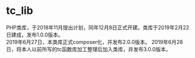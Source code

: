 # tc_lib
PHP类库，于2018年11月提出计划，同年12月8日正式开建。类库于2019年2月22日建成，发布1.0.0版本。<br>
2019年6月27日，本类库正式composer化，并发布2.0.0版本。
2019年6月28日，将本人以前所写的tc函数库加工整理后加入类库，并发布3.0.0版本。